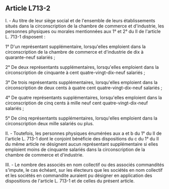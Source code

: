 Article L713-2
----
I. - Au titre de leur siège social et de l'ensemble de leurs établissements
situés dans la circonscription de la chambre de commerce et d'industrie, les
personnes physiques ou morales mentionnées aux 1° et 2° du II de l'article L.
713-1 disposent :

1° D'un représentant supplémentaire, lorsqu'elles emploient dans la
circonscription de la chambre de commerce et d'industrie de dix à quarante-neuf
salariés ;

2° De deux représentants supplémentaires, lorsqu'elles emploient dans la
circonscription de cinquante à cent quatre-vingt-dix-neuf salariés ;

3° De trois représentants supplémentaires, lorsqu'elles emploient dans la
circonscription de deux cents à quatre cent quatre-vingt-dix-neuf salariés ;

4° De quatre représentants supplémentaires, lorsqu'elles emploient dans la
circonscription de cinq cents à mille neuf cent quatre-vingt-dix-neuf salariés ;

5° De cinq représentants supplémentaires, lorsqu'elles emploient dans la
circonscription deux mille salariés ou plus.

II. - Toutefois, les personnes physiques énumérées aux a et b du 1° du II de
l'article L. 713-1 dont le conjoint bénéficie des dispositions du c du 1° du II
du même article ne désignent aucun représentant supplémentaire si elles
emploient moins de cinquante salariés dans la circonscription de la chambre de
commerce et d'industrie.

III. - Le nombre des associés en nom collectif ou des associés commandités
s'impute, le cas échéant, sur les électeurs que les sociétés en nom collectif et
les sociétés en commandite auraient pu désigner en application des dispositions
de l'article L. 713-1 et de celles du présent article.
